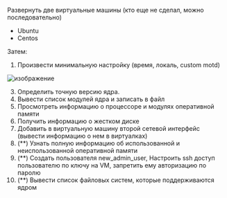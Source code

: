 Развернуть две виртуальные машины (кто еще не сделал, можно последовательно)
- Ubuntu
- Centos

Затем:
1. Произвести минимальную настройку (время, локаль, custom motd)
   
![изображение](https://github.com/tms-dos21-onl/dzmitry-kuzin/assets/157679153/40cc214b-90ce-460a-9abd-77763749b8d7)

  


3. Определить точную версию ядра.
4. Вывести список модулей ядра и записать в файл
5. Просмотреть информацию о процессоре и модулях оперативной памяти
6. Получить информацию о жестком диске
7. Добавить в виртуальную машину второй сетевой интерфейс (вывести информацию о нем в виртуалках)
8. (**) Узнать полную информацию об использованной и неиспользованной оперативной памяти
9. (**) Создать пользователя new_admin_user, Настроить ssh доступ пользователю по ключу на VM, запретить ему авторизацию по паролю
10. (**) Вывести список файловых систем, которые поддерживаются ядром
